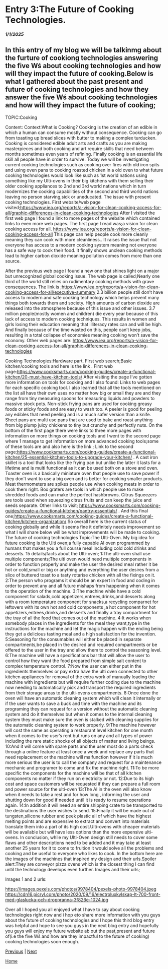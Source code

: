 # Entry 3:The Future of Cooking Technologies.
##### 1/1/2025

## In this entry of my blog we will be talkinmg about the furture of cookiong technologies answering the five Wś about cooking technologies and how will they impact the future of cooking.Below is what I gathered about the past present and future of cooking technologies and how they answer the five Wś about cooking technologies and how will they impact the future of cooking;
TOPIC:Cooking

Content: 
Context:What is Cooking?
Cooking is the creation of an edible in which a human can consume mostly without consequence.
Cooking can go from toasting up bread slices with butter to making a complex turducken.
Cooking is considered edible adult arts and crafts as you are making masterpieces and both cooking and art require skills that need between months sometimes even years of refining.
Finally cooking is an essential life skill all people have in order to survive.
Today we will be investigating current cooking technologies such as cooking over fires with old iron spits and using oven pans to cooking roasted chicken in a old oven to what future cooking technologies would look like such as 1st world nations using something like my Ulti-ovens in their big kitchens with them selling their older cooking appliances to 2nd and 3rd world nations which in turn modernizes the cooking capabilities of the second and third world nations leaving no person starving,sick or uneducated.
The issue with present cooking technologies.
First website/web page visited;https://www.iea.org/reports/a-vision-for-clean-cooking-access-for-all/graphic-differences-in-clean-cooking-technologies 
After I visited the first web page I found a link to more pages of the website which contained links to even more web pages.
The first page I read was;a vision for clean cooking access for all.
https://www.iea.org/reports/a-vision-for-clean-cooking-access-for-all 
This page can help people cook more cleanly meaning they can cook with more cleanliness..
It raises the issue that not everyone has access to a modern cooking system meaning not everyone has a safe way to cook their food.
It finally shows unclean cooking methods lead to higher carbon dioxide meaning pollution comes from more than one source.


After the previous web page I found a new one that shines light on a major but unrecognized global cooking issue.
The web page is called;Nearly one third of the world still relies on rudimentary cooking methods with grave consequences.
The link is ;https://www.iea.org/reports/a-vision-for-clean-cooking-access-for-all/executive-summary 
2.3 billion people still don’t have access to modern and safe cooking technology which helps prevent many things both towards them and society.
High amounts of carbon dioxide are released into the atmosphere because of this issue and other issues.
3.7 million people(mostly women and children) die every year because of this lack of access to modern cooking techniques.
This results in women and girls losing their education meaning that illiteracy rates can and will be high.
And finally because of the time wasted on this, people can’t keep jobs, resulting in a total collapse of economies meaning cooking won’t save the economy.
Other web pages are:
https://www.iea.org/reports/a-vision-for-clean-cooking-access-for-all/graphic-differences-in-clean-cooking-technologies 

Cooking Technologies:Hardware part.
First web search;Basic kitchen/cooking tools and here is the link .
First web page:https://www.cooksmarts.com/cooking-guides/create-a-functional-kitchen/20-must-have-kitchen-tools/ 
After visiting the page I’ve gotten more information on tools for cooking and I also found:
Links to web pages for each specific cooking tool.
I also learned that all the tools mentioned on the list all have their own uses no matter how big or small they are and they range from tiny measuring spoons for measuring liquids and powders to massive stock pots.
Non-stick frying pans are used for cooking greasy foods or sticky foods and are easy to wash too.
A peeler is good for peeling any edibles that need peeling and is a much safer version than a knife.
Sheet pans are multi use pans that are used  to bake and roast anything from big plump juicy chickens to tiny but crunchy and perfectly nuts.
On the bottom of the first page there were links to three more pages with information on more things on cooking tools and I went to the second page where 1 manage to get information on more advanced cooking tools;some of these tools are and also here is the link ;
Link to the second page;https://www.cooksmarts.com/cooking-guides/create-a-functional-kitchen/25-essential-kitchen-tools-to-upgrade-your-kitchen/ .
A cast iron skillet is a tool that looks like the frying pan but unlike the latter it lasts for a lifetime and is multi functional as it can be used both on a stove and oven.
Toaster oven is a basically miniature oven that people use to save power if they don't want to use a big oven and is better for cooking smaller products.
Meat thermometers are spikes people use when cooking meats in order to cook them right.
Box graters are tools in which people use to make shredded foods and can make the perfect hashbrowns.
Citrus Squeezers are tools used when squeezing citrus fruits  and can keep the juice and seeds separate.
Other links to visit; https://www.cooksmarts.com/cooking-guides/create-a-functional-kitchen/pantry-essentials/ .
And this final one;https://www.cooksmarts.com/cooking-guides/create-a-functional-kitchen/kitchen-organization/
So overall here is the current status of cooking globally and while it seems fine it definitely needs improvement so what I will share below will be what improvements will be made to cooking.
The future of cooking technologies
Topic:The Ulti-Oven.
My big idea for future cooking is the Ulti oven;a fully capable AI oven programmed by humans that makes you a full course meal including cold cold drinks and desserts.
15 details/facts about the Ulti-oven;
1:The ulti-oven shall use multiple components;The ulti oven would need multiple components in order to function properly and make the user the desired meal rather it be hot or cold,small or big or anything and everything the user desires from a slice of buttered toast to a tasty rotarise chicken with all the fixings on it.
2:The person who programs it should be an expert in food and coding in order to prevent any and all future mishaps from happening when it comes to the operation of the machine.
3:The machine while have a cold component for salads,cold appetizers,entrees,drinks,and desserts along with a room temperature component for snacks,a recycling comparnet for leftovers with its own hot and cold components  ,a hot component for hot appetizers,entrees,drinks,and desserts and finally a tray compartment for the tray of all the food that comes out of the machine.
4:It works when somebody places in the ingredients for the meal they want,type in the instructions for the machine and let the magic happen with the ending being they get a delicious tasting meal and a high satisfaction for the invention.
5:Seasoning for the consumables will either be placed in separate compartments,be placed in the desired and required compartments or be offered to the user in the tray and allow them to control the seasoning level.
6:The machine will have a specifications bar that will allow the user to control how they want the food prepared from simple salt content to complex temperature control.
7:Now the user can either put in the ingredients themselves or pay extra have the ulti oven connected to other kitchen appliances for removal of the extra work of manually loading the machine with ingredients but will require further coding due to the machine now needing to automatically pick and transport the required ingredients from their storage areas to the ulti-ovens compartments.
8:Once done the oven will have an automatic cleaning system which will clean it internally or if the user wants to save a buck and time with the machine and its programing they can request for a version without the automatic cleaning system and do it themselves but when it comes to the internal cleaning system they must make sure the oven is stalked with cleaning supplies for the automatic cleaning system to work properly.
9:The machine however will cost the same as operating a restaurant level kitchen for one month when it comes to the user’s rent but runs on any and all types of power including the rare static shocks of all objects of matter and living beings.
10:And it will come with spare parts and the user most do a parts check through a online feature at least once a week and replace any parts that need replacement or the machine will malfunction however if it is much more serious the user is to call the company and request for a maintenance mechanic and programer to come and fix the machine right.
11:To be more specific the components for the machine will be that of all kitchen components no matter if they run on electricity or not.
12:Due to its high cost and space customers will be requested if they can prepare a full room and power source for the ulti-oven
13:The AI in the oven will also know when it needs to take a rest and for how long , informing the user and shutting down for good if needed until it is ready to resume operations again.
14:In addition it will need an entire shipping crate to be transported to the destinations the user wishes to send.
15:Finally it will be made out of tungsten,silicone rubber and peek plastic all of which have the highest melting points and are expensive to extract and convert into materials translate them into a part of its high cost.Ulti-ovens with cheaper materials will be available but will have less options than the more expensive ulti-ovens.
	In conclusion, while my Ulti-Oven design still needs to cover some flaws and other descriptions need to be added and it may take at least another 25 years for it to come to fruition it would solve all the problems and cooking and be useful to everyone who likes to cook.
In the bottom here are the images of the machines that inspired my design and their urls.Spoiler alert:They are conveyor pizza ovens which is the closest thing I can find until the technology develops even further.
	Images and their urls;


Images 1 and 2 urls:
	

https://images.pexels.com/photos/9978404/pexels-photo-9978404.jpeg 
https://cdn16.picryl.com/photo/2020/09/16/electroluxkylskap-lt-700-front-med-glaslucka-och-droppranna-3f826e-1024.jpg 


Over all I hoped you all enjoyed what I have to say about cooking technologies right now and i hop eto share more information with you guys about the future of cooking technologies and I hope this third blog entry was helpful and hope to see you guys in the next blog entry and hopefully you guys will enjoy my future website ab out the past,present and future of(i.e the five Wś and how are they impactful to the future of cooking) cooking technologies soon enough.

[Previous](entry02.md) | [Next](entry04.md)

[Home](../README.md)
